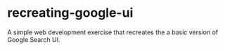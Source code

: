 # recreating-google-ui
A simple web development exercise that recreates the a basic version of Google Search UI.
